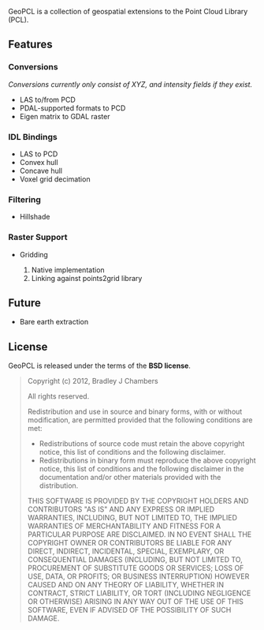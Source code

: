 GeoPCL is a collection of geospatial extensions to the Point Cloud Library
(PCL).

## Features

### Conversions

*Conversions currently only consist of XYZ, and intensity fields if they exist.*

* LAS to/from PCD
* PDAL-supported formats to PCD
* Eigen matrix to GDAL raster

### IDL Bindings

* LAS to PCD
* Convex hull
* Concave hull
* Voxel grid decimation

### Filtering

* Hillshade

### Raster Support

* Gridding

  1. Native implementation
  1. Linking against points2grid library

## Future

* Bare earth extraction

## License

GeoPCL is released under the terms of the **BSD license**.

> Copyright (c) 2012, Bradley J Chambers
>
> All rights reserved.
>
> Redistribution and use in source and binary forms, with or without
> modification, are permitted provided that the following conditions are met:
>
> * Redistributions of source code must retain the above copyright notice,
>   this list of conditions and the following disclaimer.
> * Redistributions in binary form must reproduce the above copyright notice,
>   this list of conditions and the following disclaimer in the documentation
>   and/or other materials provided with the distribution.
>
> THIS SOFTWARE IS PROVIDED BY THE COPYRIGHT HOLDERS AND CONTRIBUTORS "AS IS"
> AND ANY EXPRESS OR IMPLIED WARRANTIES, INCLUDING, BUT NOT LIMITED TO, THE
> IMPLIED WARRANTIES OF MERCHANTABILITY AND FITNESS FOR A PARTICULAR PURPOSE
> ARE DISCLAIMED. IN NO EVENT SHALL THE COPYRIGHT OWNER OR CONTRIBUTORS BE
> LIABLE FOR ANY DIRECT, INDIRECT, INCIDENTAL, SPECIAL, EXEMPLARY, OR
> CONSEQUENTIAL DAMAGES (INCLUDING, BUT NOT LIMITED TO, PROCUREMENT OF
> SUBSTITUTE GOODS OR SERVICES; LOSS OF USE, DATA, OR PROFITS; OR BUSINESS
> INTERRUPTION) HOWEVER CAUSED AND ON ANY THEORY OF LIABILITY, WHETHER IN
> CONTRACT, STRICT LIABILITY, OR TORT (INCLUDING NEGLIGENCE OR OTHERWISE)
> ARISING IN ANY WAY OUT OF THE USE OF THIS SOFTWARE, EVEN IF ADVISED OF THE
> POSSIBILITY OF SUCH DAMAGE.
